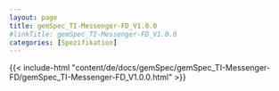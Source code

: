 ```yaml
---
layout: page
title: gemSpec_TI-Messenger-FD_V1.0.0
#linkTitle: gemSpec_TI-Messenger-FD_V1.0.0
categories: [Spezifikation]
---
```

{{< include-html "content/de/docs/gemSpec/gemSpec_TI-Messenger-FD/gemSpec_TI-Messenger-FD_V1.0.0.html" >}}